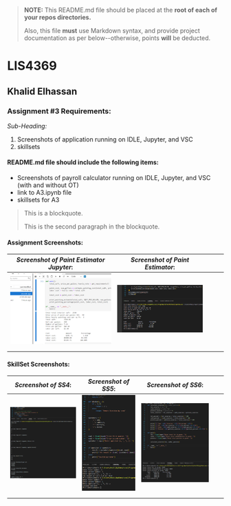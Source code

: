 > **NOTE:** This README.md file should be placed at the **root of each of your repos directories.**
>
>Also, this file **must** use Markdown syntax, and provide project documentation as per below--otherwise, points **will** be deducted.
>

# LIS4369

## Khalid Elhassan

### Assignment #3 Requirements:

*Sub-Heading:*

1. Screenshots of application running on IDLE, Jupyter, and VSC
2. skillsets

#### README.md file should include the following items:

* Screenshots of payroll calculator running on IDLE, Jupyter, and VSC (with and without OT)
* link to A3.ipynb file
* skillsets for A3
> This is a blockquote.
> 
> This is the second paragraph in the blockquote.
>

#### Assignment Screenshots:
| *Screenshot of Paint Estimator Jupyter*:  | *Screenshot of Paint Estimator*:  |   |   |   |
|-------------------------------------------|-----------------------------------|---|---|---|
| ![Screenshot of jupyter](img/Jupyter.png) | ![Screenshot of VSC](img/VSC.png) |   |   |   |
|                                           |                                   |   |   |   |
|                                           |                                   |   |   |   |


#### SkillSet Screenshots:

| *Screenshot of SS4*:              | *Screenshot of SS5*:              | *Screenshot of SS6*:              |   |   |
|-----------------------------------|-----------------------------------|-----------------------------------|---|---|
| ![Screenshot of SS4](img/SS1.png) | ![Screenshot of SS5](img/SS2.png) | ![Screenshot of SS6](img/SS3.png) |   |   |
|                                   |                                   |                                   |   |   |
|                                   |                                   |                                   |   |   |